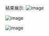 結果展示:
![image](https://github.com/user-attachments/assets/1db92d28-43a6-40b4-b28d-ec80f1127c49)

![image](https://github.com/user-attachments/assets/7049b6d7-bc4d-4639-979a-3007d37f3190)

![image](https://github.com/user-attachments/assets/79784934-e9e5-45ef-891f-14882f03a326)
